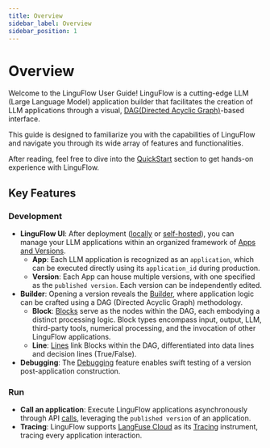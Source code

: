 ```yaml
---
title: Overview
sidebar_label: Overview
sidebar_position: 1
---
```


# Overview

Welcome to the LinguFlow User Guide! LinguFlow is a cutting-edge LLM (Large Language Model) application builder that facilitates the creation of LLM applications through a visual, [DAG(Directed Acyclic Graph)](https://en.wikipedia.org/wiki/Directed_acyclic_graph)-based interface.

This guide is designed to familiarize you with the capabilities of LinguFlow and navigate you through its wide array of features and functionalities.

After reading, feel free to dive into the [QuickStart](quickstart) section to get hands-on experience with LinguFlow.

## Key Features

### Development

- **LinguFlow UI**: After deployment ([locally](deployment/local) or [self-hosted](deployment/self_host)), you can manage your LLM applications within an organized framework of [Apps and Versions](develop/application_and_version).
    - **App**: Each LLM application is recognized as an `application`, which can be executed directly using its `application_id` during production.
    - **Version**: Each App can house multiple versions, with one specified as the `published version`. Each version can be independently edited.
- **Builder**: Opening a version reveals the [Builder](develop/builder/summary), where application logic can be crafted using a DAG (Directed Acyclic Graph) methodology.
    - **Block**: [Blocks](develop/builder/blocks) serve as the nodes within the DAG, each embodying a distinct processing logic. Block types encompass input, output, LLM, third-party tools, numerical processing, and the invocation of other LinguFlow applications.
    - **Line**: [Lines](develop/builder/summary#lines) link Blocks within the DAG, differentiated into data lines and decision lines (True/False).
- **Debugging**: The [Debugging](develop/builder/debugging) feature enables swift testing of a version post-application construction.

### Run

- **Call an application**: Execute LinguFlow applications asynchronously through API [calls](run/call_an_application), leveraging the `published version` of an application.
- **Tracing**: LinguFlow supports [LangFuse Cloud](https://langfuse.com/) as its [Tracing](run/tracing) instrument, tracing every application interaction.
<!-- - **Feedback**: The [Feedback](run/feedbacks) API allows for the provision of feedback on each interaction, with outcomes logged in LangFuse. -->
